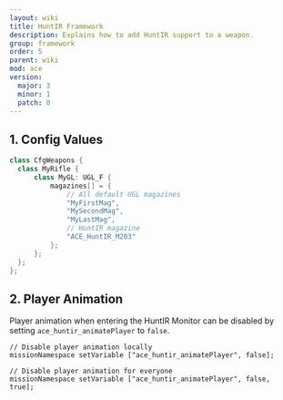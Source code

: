 ```yaml
---
layout: wiki
title: HuntIR Framework
description: Explains how to add HuntIR support to a weapon.
group: framework
order: 5
parent: wiki
mod: ace
version:
  major: 3
  minor: 1
  patch: 0
---
```


## 1. Config Values

```cpp
class CfgWeapons {
  class MyRifle {
      class MyGL: UGL_F {
          magazines[] = {
              // All default UGL magazines
              "MyFirstMag",
              "MySecondMag",
              "MyLastMag",
              // HuntIR magazine
              "ACE_HuntIR_M203"
          };
      };  
  };
};
```

## 2. Player Animation

Player animation when entering the HuntIR Monitor can be disabled by setting `ace_huntir_animatePlayer` to `false`.

```sqf
// Disable player animation locally
missionNamespace setVariable ["ace_huntir_animatePlayer", false];

// Disable player animation for everyone
missionNamespace setVariable ["ace_huntir_animatePlayer", false, true];
```
